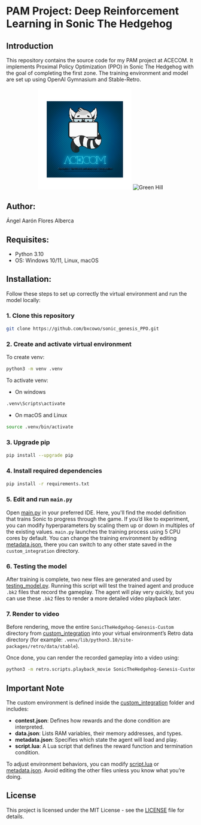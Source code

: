 # PAM Project: Deep Reinforcement Learning in Sonic The Hedgehog

## Introduction
This repository contains the source code for my PAM project at ACECOM. It implements Proximal Policy Optimization (PPO) in Sonic The Hedgehog with the goal of completing the first zone. The training environment and model are set up using OpenAI Gymnasium and Stable-Retro.

<div align="center">
  <img src="resources/acecom_imagen.png" alt="ACECOM" width="250" />
  <img src="resources/green_hill.gif" alt="Green Hill" width="350" />
</div>

## Author:
Ángel Aarón Flores Alberca

## Requisites:
* Python 3.10
* OS: Windows 10/11, Linux, macOS

## Installation:
Follow these steps to set up correctly the virtual environment and run the model locally:

### 1. Clone this repository
```bash
git clone https://github.com/bxcowo/sonic_genesis_PPO.git
```

### 2. Create and activate virtual environment
To create venv:
```bash
python3 -m venv .venv
```
To activate venv:
- On windows
```bash
.venv\Scripts\activate
```
- On macOS and Linux
```bash
source .venv/bin/activate
```

### 3. Upgrade pip
```bash
pip install --upgrade pip
```

### 4. Install required dependencies
```bash
pip install -r requirements.txt
```

### 5. Edit and run `main.py`
Open [main.py](main.py) in your preferred IDE. Here, you'll find the model definition that trains Sonic to progress through the game. If you’d like to experiment, you can modify hyperparameters by scaling them up or down in multiples of the existing values.
`main.py` launches the training process using 5 CPU cores by default. You can change the training environment by editing [metadata.json](custom_integration/SonicTheHedgehog-Genesis-Custom/metadata.json), there you can switch to any other state saved in the `custom_integration` directory.

### 6. Testing the model
After training is complete, two new files are generated and used by [testing_model.py](testing_model.py). Running this script will test the trained agent and produce `.bk2` files that record the gameplay. The agent will play very quickly, but you can use these `.bk2` files to render a more detailed video playback later.

### 7. Render to video
Before rendering, move the entire `SonicTheHedgehog-Genesis-Custom` directory from [custom_integration](custom_integration) into your virtual environment’s Retro data directory (for example: `.venv/lib/python3.10/site-packages/retro/data/stable`).

Once done, you can render the recorded gameplay into a video using:
```bash
python3 -m retro.scripts.playback_movie SonicTheHedgehog-Genesis-Custom-[Selected zone].[Selected act]-000000.bk2
```

## Important Note
The custom environment is defined inside the [custom_integration](custom_integration) folder and includes:
* **contest.json**: Defines how rewards and the done condition are interpreted.
* **data.json**: Lists RAM variables, their memory addresses, and types.
* **metadata.json**: Specifies which state the agent will load and play.
* **script.lua**: A Lua script that defines the reward function and termination condition.

To adjust environment behaviors, you can modify [script.lua](custom_integration/SonicTheHedgehog-Genesis-Custom/script.lua) or [metadata.json](custom_integration/SonicTheHedgehog-Genesis-Custom/metadata.json). Avoid editing the other files unless you know what you’re doing.


## License
This project is licensed under the MIT License - see the [LICENSE](LICENSE) file for details.
